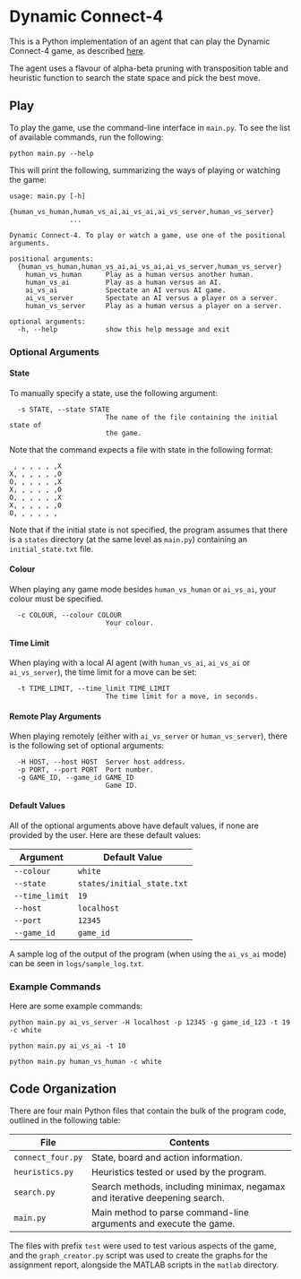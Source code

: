 # Dynamic Connect-4

This is a Python implementation of an agent that can play the Dynamic Connect-4 game, as described [here](http://www.cim.mcgill.ca/~jer/courses/ai/assignments/as1.html).

The agent uses a flavour of alpha-beta pruning with transposition table and heuristic function to search the state space and pick the best move.

## Play

To play the game, use the command-line interface in `main.py`. To see the list of available commands, run the following:

```
python main.py --help
```

This will print the following, summarizing the ways of playing or watching the game:

```
usage: main.py [-h]
               {human_vs_human,human_vs_ai,ai_vs_ai,ai_vs_server,human_vs_server}
               ...

Dynamic Connect-4. To play or watch a game, use one of the positional
arguments.

positional arguments:
  {human_vs_human,human_vs_ai,ai_vs_ai,ai_vs_server,human_vs_server}
    human_vs_human      Play as a human versus another human.
    human_vs_ai         Play as a human versus an AI.
    ai_vs_ai            Spectate an AI versus AI game.
    ai_vs_server        Spectate an AI versus a player on a server.
    human_vs_server     Play as a human versus a player on a server.

optional arguments:
  -h, --help            show this help message and exit
```

### Optional Arguments

#### State

To manually specify a state, use the following argument:

```
  -s STATE, --state STATE
                        The name of the file containing the initial state of
                        the game.
```

Note that the command expects a file with state in the following format:

```
 , , , , , ,X
X, , , , , ,O
O, , , , , ,X
X, , , , , ,O
O, , , , , ,X
X, , , , , ,O
O, , , , , ,
```

Note that if the initial state is not specified, the program assumes that there is a `states` directory (at the same level as `main.py`) containing an `initial_state.txt` file.

#### Colour

When playing any game mode besides `human_vs_human` or `ai_vs_ai`, your colour must be specified.

```
  -c COLOUR, --colour COLOUR
                        Your colour.
```

#### Time Limit

When playing with a local AI agent (with `human_vs_ai`, `ai_vs_ai` or `ai_vs_server`), the time limit for a move can be set:

```
  -t TIME_LIMIT, --time_limit TIME_LIMIT
                        The time limit for a move, in seconds.
```

#### Remote Play Arguments

When playing remotely (either with `ai_vs_server` or `human_vs_server`), there is the following set of optional arguments:

```
  -H HOST, --host HOST  Server host address.
  -p PORT, --port PORT  Port number.
  -g GAME_ID, --game_id GAME_ID
                        Game ID.
```

#### Default Values

All of the optional arguments above have default values, if none are provided by the user. Here are these default values:

Argument | Default Value
--- | ---
`--colour` | `white`
`--state` | `states/initial_state.txt`
`--time_limit` | `19`
`--host` | `localhost`
`--port` | `12345`
`--game_id` | `game_id`

A sample log of the output of the program (when using the `ai_vs_ai` mode) can be seen in `logs/sample_log.txt`.

### Example Commands

Here are some example commands:

```
python main.py ai_vs_server -H localhost -p 12345 -g game_id_123 -t 19 -c white
```

```
python main.py ai_vs_ai -t 10
```

```
python main.py human_vs_human -c white
```

## Code Organization

There are four main Python files that contain the bulk of the program code, outlined in the following table:

File | Contents
--- | ---
`connect_four.py` | State, board and action information.
`heuristics.py` | Heuristics tested or used by the program.
`search.py` | Search methods, including minimax, negamax and iterative deepening search.
`main.py` | Main method to parse command-line arguments and execute the game.

The files with prefix `test` were used to test various aspects of the game, and the `graph_creator.py` script was used to create the graphs for the assignment report, alongside the MATLAB scripts in the `matlab` directory.
